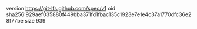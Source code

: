 version https://git-lfs.github.com/spec/v1
oid sha256:929aef035880f449bba371fd1fbac135c1923e7e1e4c37a1770dfc36e28f77be
size 939
